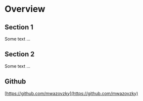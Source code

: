 # Overview

## Section 1
Some text ...

## Section 2
Some text ...

## Github
[https://github.com/mwazovzky](https://github.com/mwazovzky)